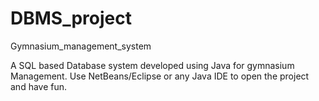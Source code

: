 # DBMS_project
Gymnasium_management_system

A SQL based Database system developed using Java for gymnasium Management. Use NetBeans/Eclipse or any Java IDE to open the project and have fun.
